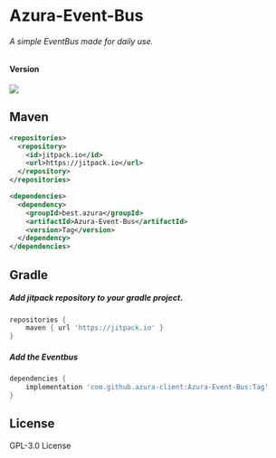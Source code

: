 # Azura-Event-Bus
###### A simple EventBus made for daily use.
#### Version
[![](https://jitpack.io/v/azura-client/Azura-Event-Bus.svg)](https://jitpack.io/#azura-client/Azura-Event-Bus)
## Maven
```xml
<repositories>
  <repository>
    <id>jitpack.io</id>
    <url>https://jitpack.io</url>
  </repository>
</repositories>

<dependencies>
  <dependency>
    <groupId>best.azura</groupId>
    <artifactId>Azura-Event-Bus</artifactId>
    <version>Tag</version>
  </dependency>
</dependencies>
```

## Gradle
##### Add jitpack repository to your gradle project.
```gradle
repositories {
    maven { url 'https://jitpack.io' }
}
```
##### Add the Eventbus
```gradle
dependencies {
    implementation 'com.github.azura-client:Azura-Event-Bus:Tag'
}
```
## License
GPL-3.0 License
